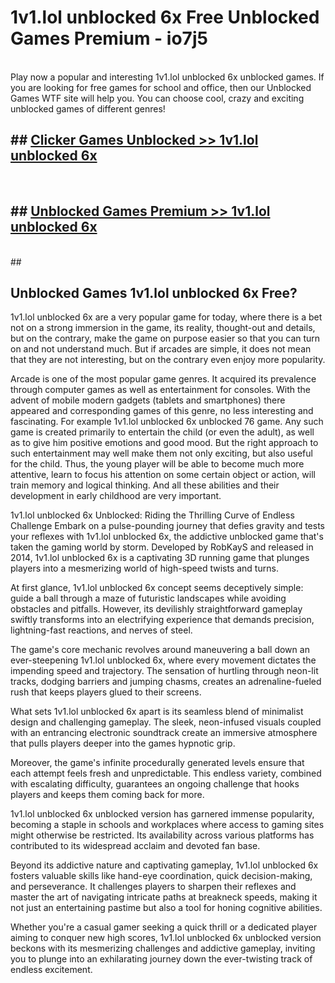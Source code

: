 # 1v1.lol unblocked 6x  Free Unblocked Games Premium - io7j5 <br>
<br>
Play now a popular and interesting 1v1.lol unblocked 6x unblocked games. If you are looking for free games for school and office, then our Unblocked Games WTF site will help you. You can choose cool, crazy and exciting unblocked games of different genres!


## ##  [Clicker Games Unblocked >> 1v1.lol unblocked 6x](http://freeplayer.one?title=1v1.lol_unblocked_6x&ref=UG)
  <br>

##  ## [Unblocked Games Premium >> 1v1.lol unblocked 6x](http://freeplayer.one?title=1v1.lol_unblocked_6x&ref=UG)
  <br>
  ##



## Unblocked Games 1v1.lol unblocked 6x Free?

1v1.lol unblocked 6x are a very popular game for today, where there is a bet not on a strong immersion in the game, its reality, thought-out and details, but on the contrary, make the game on purpose easier so that you can turn on and not understand much. But if arcades are simple, it does not mean that they are not interesting, but on the contrary even enjoy more popularity.

Arcade is one of the most popular game genres. It acquired its prevalence through computer games as well as entertainment for consoles. With the advent of mobile modern gadgets (tablets and smartphones) there appeared and corresponding games of this genre, no less interesting and fascinating. For example 1v1.lol unblocked 6x unblocked 76 game. Any such game is created primarily to entertain the child (or even the adult), as well as to give him positive emotions and good mood. But the right approach to such entertainment may well make them not only exciting, but also useful for the child. Thus, the young player will be able to become much more attentive, learn to focus his attention on some certain object or action, will train memory and logical thinking. And all these abilities and their development in early childhood are very important.

1v1.lol unblocked 6x Unblocked: Riding the Thrilling Curve of Endless Challenge
Embark on a pulse-pounding journey that defies gravity and tests your reflexes with 1v1.lol unblocked 6x, the addictive unblocked game that's taken the gaming world by storm. Developed by RobKayS and released in 2014, 1v1.lol unblocked 6x is a captivating 3D running game that plunges players into a mesmerizing world of high-speed twists and turns.

At first glance, 1v1.lol unblocked 6x concept seems deceptively simple: guide a ball through a maze of futuristic landscapes while avoiding obstacles and pitfalls. However, its devilishly straightforward gameplay swiftly transforms into an electrifying experience that demands precision, lightning-fast reactions, and nerves of steel.

The game's core mechanic revolves around maneuvering a ball down an ever-steepening 1v1.lol unblocked 6x, where every movement dictates the impending speed and trajectory. The sensation of hurtling through neon-lit tracks, dodging barriers and jumping chasms, creates an adrenaline-fueled rush that keeps players glued to their screens.

What sets 1v1.lol unblocked 6x apart is its seamless blend of minimalist design and challenging gameplay. The sleek, neon-infused visuals coupled with an entrancing electronic soundtrack create an immersive atmosphere that pulls players deeper into the games hypnotic grip.

Moreover, the game's infinite procedurally generated levels ensure that each attempt feels fresh and unpredictable. This endless variety, combined with escalating difficulty, guarantees an ongoing challenge that hooks players and keeps them coming back for more.

1v1.lol unblocked 6x unblocked version has garnered immense popularity, becoming a staple in schools and workplaces where access to gaming sites might otherwise be restricted. Its availability across various platforms has contributed to its widespread acclaim and devoted fan base.

Beyond its addictive nature and captivating gameplay, 1v1.lol unblocked 6x fosters valuable skills like hand-eye coordination, quick decision-making, and perseverance. It challenges players to sharpen their reflexes and master the art of navigating intricate paths at breakneck speeds, making it not just an entertaining pastime but also a tool for honing cognitive abilities.

Whether you're a casual gamer seeking a quick thrill or a dedicated player aiming to conquer new high scores, 1v1.lol unblocked 6x unblocked version beckons with its mesmerizing challenges and addictive gameplay, inviting you to plunge into an exhilarating journey down the ever-twisting track of endless excitement.
